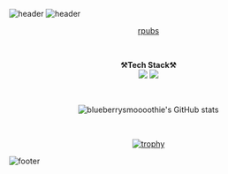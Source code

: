 ![header](https://capsule-render.vercel.app/api?type=waving&color=a13aa4&height=120&text=blueberrysmoooothie&animation=twinkling&fontColor=13eab4&fontSize=400&fontAlignY=20&stroke=FFFFFF)
![header](https://capsule-render.vercel.app/api?type=waving&color=313a74&section=footer&reversal=true&height=120&animation=twinkling&text=HAN%20SU&fontColor=13eab4&fontSize=1000&fontAlignY=75&stroke=FFFFFF)


<p align="center">
  <a href="https://rpubs.com/blueberrysmoooothie">rpubs</a>
</p>

</br>

<p align="center" display="inline-block">
  <Strong>⚒️Tech Stack⚒️</Strong><br>
  <img src="https://img.shields.io/badge/Python-3776AB.svg?&style=for-the-badge&logo=Python&logoColor=white"> 
   <img src="https://img.shields.io/badge/R-FCC624.svg?&style=for-the-badge&logo=Linux&logoColor=black">

</p>

</br>

<div align="center">

![blueberrysmoooothie's GitHub stats](https://github-readme-stats.vercel.app/api?username=blueberrysmoooothie&show_icons=true&theme=swift)

</br>

[![trophy](https://github-profile-trophy.vercel.app/?username=blueberrysmoooothie&row=1)](https://github.com/ryo-ma/github-profile-trophy)

</div>

![footer](https://capsule-render.vercel.app/api?type=waving&section=footer&color=random)
